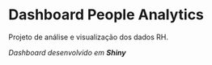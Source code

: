 # Dashboard People Analytics

Projeto de análise e visualização dos dados RH. 

*Dashboard desenvolvido em **Shiny***

